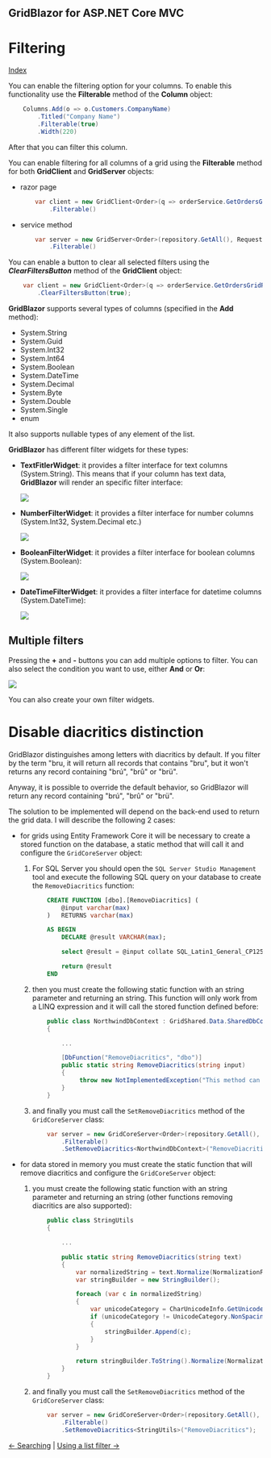 ## GridBlazor for ASP.NET Core MVC
# Filtering

[Index](Documentation.md)

You can enable the filtering option for your columns. To enable this functionality use the **Filterable** method of the **Column** object:

```c#
    Columns.Add(o => o.Customers.CompanyName)
        .Titled("Company Name")
        .Filterable(true)
        .Width(220)
```
After that you can filter this column. 

You can enable filtering for all columns of a grid using the **Filterable** method for both **GridClient** and **GridServer** objects:

* razor page
    ```c#
        var client = new GridClient<Order>(q => orderService.GetOrdersGridRows(columns, q), query, false, "ordersGrid", Columns, locale)
            .Filterable()
    ```

* service method
    ```c#
        var server = new GridServer<Order>(repository.GetAll(), Request.Query, true, "ordersGrid", columns, 10)
            .Filterable()
    ```

You can enable a button to clear all selected filters using the ***ClearFiltersButton*** method of the **GridClient** object:  

```c#
    var client = new GridClient<Order>(q => orderService.GetOrdersGridRows(columns, q), query, false, "ordersGrid", Columns, locale)
        .ClearFiltersButton(true);
```

**GridBlazor** supports several types of columns (specified in the **Add** method):

* System.String
* System.Guid
* System.Int32
* System.Int64
* System.Boolean
* System.DateTime
* System.Decimal
* System.Byte
* System.Double
* System.Single
* enum

It also supports nullable types of any element of the list.

**GridBlazor** has different filter widgets for these types:
* **TextFitlerWidget**: it provides a filter interface for text columns (System.String). This means that if your column has text data, **GridBlazor** will render an specific filter interface:

    ![](../images/Filtering_string.png)

* **NumberFilterWidget**: it provides a filter interface for number columns (System.Int32, System.Decimal etc.)

    ![](../images/Filtering_number.png)

* **BooleanFilterWidget**: it provides a filter interface for boolean columns (System.Boolean):

    ![](../images/Filtering_boolean.png)

* **DateTimeFilterWidget**: it provides a filter interface for datetime columns (System.DateTime):

    ![](../images/Filtering_datetime.png)

## Multiple filters

Pressing the **+** and **-** buttons you can add multiple options to filter. You can also select the condition you want to use, either **And** or **Or**:

![](../images/Filtering_multiple.png)

You can also create your own filter widgets.

# Disable diacritics distinction

GridBlazor distinguishes among letters with diacritics by default. If you filter by the term "bru, it will return all records that contains "bru", but it won't returns any record containing "brú", "brû" or "brü". 

Anyway, it is possible to override the default behavior, so GridBlazor will return any record containing "brú", "brû" or "brü". 

The solution to be implemented will depend on the back-end used to return the grid data. I will describe the following 2 cases:

- for grids using Entity Framework Core it will be necessary to create a stored function on the database, a static method that will call it and configure the ```GridCoreServer``` object:
    1. For SQL Server you should open the ```SQL Server Studio Management``` tool and execute the following SQL query on your database to create the ```RemoveDiacritics``` function: 
        ```SQL
            CREATE FUNCTION [dbo].[RemoveDiacritics] (
                @input varchar(max)
            )   RETURNS varchar(max)

            AS BEGIN
                DECLARE @result VARCHAR(max);

                select @result = @input collate SQL_Latin1_General_CP1253_CI_AI

                return @result
            END
        ``` 
    2. then you must create the following static function with an string parameter and returning an string. This function will only work from a LINQ expression and it will call the stored function defined before:
        ```c#
            public class NorthwindDbContext : GridShared.Data.SharedDbContext<NorthwindDbContext>
            {
 
                ...

                [DbFunction("RemoveDiacritics", "dbo")]
                public static string RemoveDiacritics(string input)
                {
                     throw new NotImplementedException("This method can only be called using LINQ");
                }
            }
        ```
    3. and finally you must call the ```SetRemoveDiacritics``` method of the ```GridCoreServer``` class:
        ```c#
            var server = new GridCoreServer<Order>(repository.GetAll(), Request.Query, true, "ordersGrid", columns, 10)
                .Filterable()
                .SetRemoveDiacritics<NorthwindDbContext>("RemoveDiacritics");
        ```

- for data stored in memory you must create the static function that will remove diacritics and configure the ```GridCoreServer``` object:
    1. you must create the following static function with an string parameter and returning an string (other functions removing diacritics are also supported):
        ```c#
            public class StringUtils
            {
 
                ...

                public static string RemoveDiacritics(string text)
                {
                    var normalizedString = text.Normalize(NormalizationForm.FormD);
                    var stringBuilder = new StringBuilder();

                    foreach (var c in normalizedString)
                    {
                        var unicodeCategory = CharUnicodeInfo.GetUnicodeCategory(c);
                        if (unicodeCategory != UnicodeCategory.NonSpacingMark)
                        {
                            stringBuilder.Append(c);
                        }
                    }

                    return stringBuilder.ToString().Normalize(NormalizationForm.FormC);
                }
            }
        ```
    2. and finally you must call the ```SetRemoveDiacritics``` method of the ```GridCoreServer``` class:
        ```c#
            var server = new GridCoreServer<Order>(repository.GetAll(), Request.Query, true, "ordersGrid", columns, 10)
                .Filterable()
                .SetRemoveDiacritics<StringUtils>("RemoveDiacritics");
        ```

[<- Searching](Searching.md) | [Using a list filter ->](Using_list_filter.md)